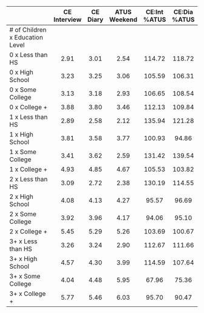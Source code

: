 
|                      | CE<br>Interview |  CE<br>Diary | ATUS<br>Weekend | CE:Int<br>%ATUS | CE:Dia<br>%ATUS |
| -------------------- | :----------: | :----------: | :----------: | :----------: | :----------: |
| # of Children x Education Level |              |              |              |              |              |
| 0 x Less than HS     |         2.91 |         3.01 |         2.54 |       114.72 |       118.72 |
| 0 x High School      |         3.23 |         3.25 |         3.06 |       105.59 |       106.31 |
| 0 x Some College     |         3.13 |         3.18 |         2.93 |       106.65 |       108.54 |
| 0 x College +        |         3.88 |         3.80 |         3.46 |       112.13 |       109.84 |
| 1 x Less than HS     |         2.89 |         2.58 |         2.12 |       135.94 |       121.28 |
| 1 x High School      |         3.81 |         3.58 |         3.77 |       100.93 |        94.86 |
| 1 x Some College     |         3.41 |         3.62 |         2.59 |       131.42 |       139.54 |
| 1 x College +        |         4.93 |         4.85 |         4.67 |       105.53 |       103.82 |
| 2 x Less than HS     |         3.09 |         2.72 |         2.38 |       130.19 |       114.55 |
| 2 x High School      |         4.08 |         4.13 |         4.27 |        95.57 |        96.69 |
| 2 x Some College     |         3.92 |         3.96 |         4.17 |        94.06 |        95.10 |
| 2 x College +        |         5.45 |         5.29 |         5.26 |       103.69 |       100.67 |
| 3+ x Less than HS    |         3.26 |         3.24 |         2.90 |       112.67 |       111.66 |
| 3+ x High School     |         4.57 |         4.30 |         3.99 |       114.59 |       107.64 |
| 3+ x Some College    |         4.04 |         4.48 |         5.95 |        67.96 |        75.36 |
| 3+ x College +       |         5.77 |         5.46 |         6.03 |        95.70 |        90.47 |

